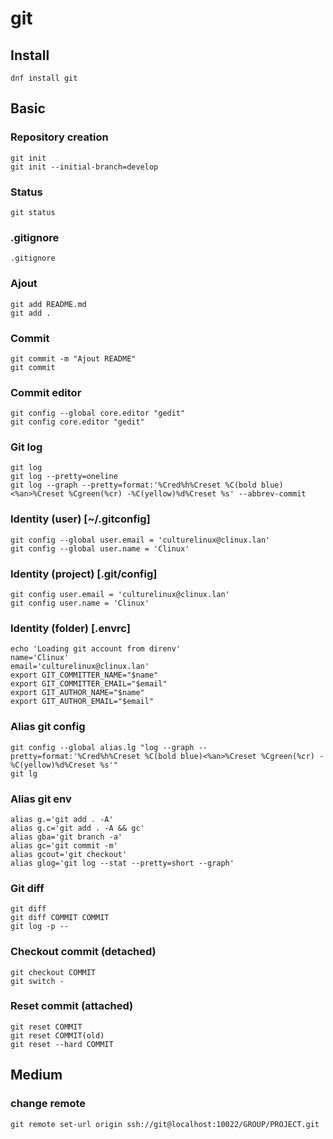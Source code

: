 # git
## Install
    dnf install git
## Basic
### Repository creation
    git init
    git init --initial-branch=develop

### Status 
    git status
### .gitignore
    .gitignore
### Ajout
    git add README.md
    git add . 
### Commit 
    git commit -m "Ajout README"
    git commit
### Commit editor
    git config --global core.editor "gedit"
    git config core.editor "gedit"
### Git log 
    git log
    git log --pretty=oneline
    git log --graph --pretty=format:'%Cred%h%Creset %C(bold blue)<%an>%Creset %Cgreen(%cr) -%C(yellow)%d%Creset %s' --abbrev-commit
### Identity (user) [~/.gitconfig]
    git config --global user.email = 'culturelinux@clinux.lan'
    git config --global user.name = 'Clinux'
### Identity (project) [.git/config]
    git config user.email = 'culturelinux@clinux.lan'
    git config user.name = 'Clinux'  
### Identity (folder) [.envrc]
    echo 'Loading git account from direnv'
    name='Clinux'
    email='culturelinux@clinux.lan'
    export GIT_COMMITTER_NAME="$name"
    export GIT_COMMITTER_EMAIL="$email"
    export GIT_AUTHOR_NAME="$name"
    export GIT_AUTHOR_EMAIL="$email"
### Alias git config
    git config --global alias.lg "log --graph --pretty=format:'%Cred%h%Creset %C(bold blue)<%an>%Creset %Cgreen(%cr) -%C(yellow)%d%Creset %s'"
    git lg
### Alias git env
    alias g.='git add . -A'
    alias g.c='git add . -A && gc'
    alias gba='git branch -a'
    alias gc='git commit -m'
    alias gcout='git checkout'
    alias glog='git log --stat --pretty=short --graph'

### Git diff 
    git diff
    git diff COMMIT COMMIT     
    git log -p --
### Checkout commit (detached)
    git checkout COMMIT
    git switch -
### Reset commit (attached)
    git reset COMMIT
    git reset COMMIT(old)
    git reset --hard COMMIT

## Medium
### change remote
    git remote set-url origin ssh://git@localhost:10022/GROUP/PROJECT.git